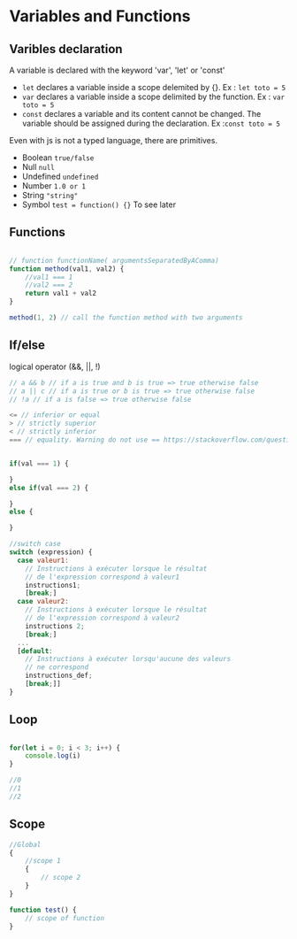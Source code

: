 # Variables and Functions


## Varibles declaration

A variable is declared with the keyword 'var', 'let' or 'const'
* ```let``` declares a variable inside a scope delemited by {}. Ex : ```let toto = 5```
* ```var``` declares a variable inside a scope delimited by the function. Ex : ```var toto = 5```
* ```const``` declares a variable and its content cannot be changed. The variable should be assigned during the declaration. Ex :```const toto = 5```


Even with js is not a typed language, there are primitives.
* Boolean ```true/false```
* Null ```null```
* Undefined ```undefined```
* Number ```1.0 or 1```
* String ```"string"```
* Symbol ```test = function() {}``` To see later

## Functions

```js

// function functionName( argumentsSeparatedByAComma)
function method(val1, val2) {
    //val1 === 1
    //val2 === 2
    return val1 + val2
}

method(1, 2) // call the function method with two arguments

```

## If/else

logical operator (&&, ||, !)
```js
// a && b // if a is true and b is true => true otherwise false
// a || c // if a is true or b is true => true otherwise false
// !a // if a is false => true otherwise false
```
```js
<= // inferior or equal
> // strictly superior
< // strictly inferior
=== // equality. Warning do not use == https://stackoverflow.com/questions/359494/which-equals-operator-vs-should-be-used-in-javascript-comparisons
```
```js

if(val === 1) {

}
else if(val === 2) {

}
else {

}

//switch case
switch (expression) {
  case valeur1:
    // Instructions à exécuter lorsque le résultat
    // de l'expression correspond à valeur1
    instructions1;
    [break;]
  case valeur2:
    // Instructions à exécuter lorsque le résultat
    // de l'expression correspond à valeur2
    instructions 2;
    [break;]
  ...
  [default:
    // Instructions à exécuter lorsqu'aucune des valeurs
    // ne correspond 
    instructions_def;
    [break;]]
}


```

## Loop

```js

for(let i = 0; i < 3; i++) {
    console.log(i)
}

//0
//1
//2

```

## Scope

```js
//Global
{
    //scope 1
    {
        // scope 2
    }
}

function test() {
    // scope of function
}
```